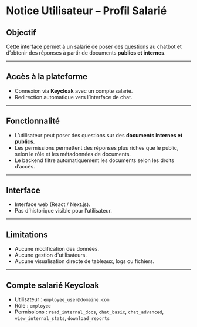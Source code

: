 #  Notice Utilisateur – Profil Salarié

##  Objectif
Cette interface permet à un salarié de poser des questions au chatbot et d’obtenir des réponses à partir de documents **publics et internes**.

---

##  Accès à la plateforme

- Connexion via **Keycloak** avec un compte salarié.
- Redirection automatique vers l’interface de chat.

---

##  Fonctionnalité

- L’utilisateur peut poser des questions sur des **documents internes et publics**.
- Les permissions permettent des réponses plus riches que le public, selon le rôle et les métadonnées de documents.
- Le backend filtre automatiquement les documents selon les droits d’accès.

---

##  Interface

- Interface web (React / Next.js).
- Pas d’historique visible pour l’utilisateur.

---

##  Limitations

- Aucune modification des données.
- Aucune gestion d'utilisateurs.
- Aucune visualisation directe de tableaux, logs ou fichiers.

---

## Compte salarié Keycloak

- Utilisateur : `employee_user@domaine.com`
- Rôle : `employee`
- Permissions : `read_internal_docs`, `chat_basic`, `chat_advanced`, `view_internal_stats`, `download_reports`

